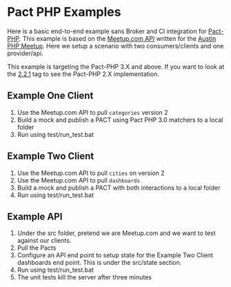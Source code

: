 # Pact PHP Examples
Here is a basic end-to-end example sans Broker and CI integration for [Pact-PHP](https://github.com/pact-foundation/pact-php/).  This example is based on the [Meetup.com API](https://www.meetup.com/meetup_api/) written for the [Austin PHP Meetup](https://www.meetup.com/austinphp/).  Here we setup a scenario with two consumers/clients and one provider/api.  

This example is targeting the Pact-PHP 3.X and above.   If you want to look at the [2.2.1](https://github.com/mattermack/pact-php-example/tree/2.2.1) tag to see the Pact-PHP 2.X implementation.

## Example One Client
1. Use the Meetup.com API to pull `categories` version 2
2. Build a mock and publish a PACT using Pact PHP 3.0 matchers to a local folder
3. Run using test/run_test.bat


## Example Two Client
1. Use the Meetup.com API to pull `cities` on version 2 
2. Use the Meetup.com API to pull `dashboards`
3. Build a mock and publish a PACT with both interactions to a local folder
4. Run using test/run_test.bat


## Example API
1. Under the src folder, pretend we are Meetup.com and we want to test against our clients.  
2. Pull the Pacts 
3. Configure an API end point to setup state for the Example Two Client dashboards end point.  This is under the src/state section.
4. Run using test/run_test.bat
5. The unit tests kill the server after three minutes
